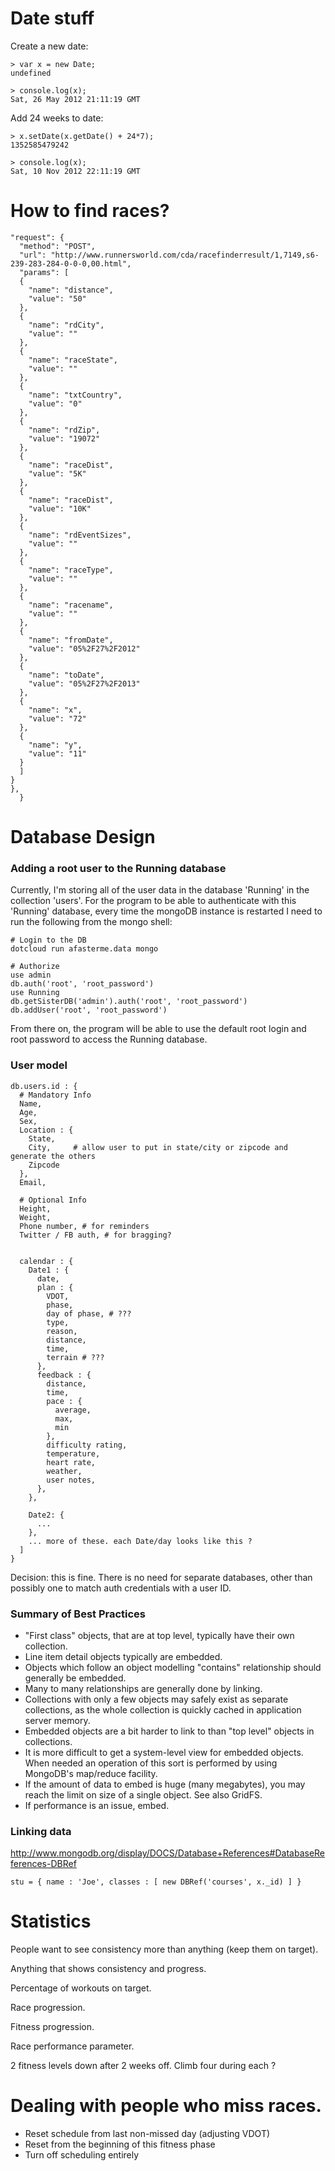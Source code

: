 # Date stuff

Create a new date:

    > var x = new Date;
    undefined
    
    > console.log(x);
    Sat, 26 May 2012 21:11:19 GMT

Add 24 weeks to date:

    > x.setDate(x.getDate() + 24*7);
    1352585479242

    > console.log(x);
    Sat, 10 Nov 2012 22:11:19 GMT

# How to find races?
    
    "request": {
      "method": "POST",
      "url": "http://www.runnersworld.com/cda/racefinderresult/1,7149,s6-239-283-284-0-0-0,00.html",
      "params": [
      {
        "name": "distance",
        "value": "50"
      },
      {
        "name": "rdCity",
        "value": ""
      },
      {
        "name": "raceState",
        "value": ""
      },
      {
        "name": "txtCountry",
        "value": "0"
      },
      {
        "name": "rdZip",
        "value": "19072"
      },
      {
        "name": "raceDist",
        "value": "5K"
      },
      {
        "name": "raceDist",
        "value": "10K"
      },
      {
        "name": "rdEventSizes",
        "value": ""
      },
      {
        "name": "raceType",
        "value": ""
      },
      {
        "name": "racename",
        "value": ""
      },
      {
        "name": "fromDate",
        "value": "05%2F27%2F2012"
      },
      {
        "name": "toDate",
        "value": "05%2F27%2F2013"
      },
      {
        "name": "x",
        "value": "72"
      },
      {
        "name": "y",
        "value": "11"
      }
      ]
    }
    },
      }

# Database Design
### Adding a root user to the Running database

Currently, I'm storing all of the user data in the database 'Running' in the collection 'users'.
For the program to be able to authenticate with this 'Running' database, every time the mongoDB
instance is restarted I need to run the following from the mongo shell:

    # Login to the DB
    dotcloud run afasterme.data mongo
   
    # Authorize
    use admin
    db.auth('root', 'root_password')
    use Running
    db.getSisterDB('admin').auth('root', 'root_password')
    db.addUser('root', 'root_password')

From there on, the program will be able to use the default root login
and root password to access the Running database.

### User model

    db.users.id : {
      # Mandatory Info
      Name,
      Age,
      Sex,
      Location : {
        State,
        City,     # allow user to put in state/city or zipcode and generate the others
        Zipcode
      },
      Email,
  
      # Optional Info
      Height,
      Weight,
      Phone number, # for reminders
      Twitter / FB auth, # for bragging?
  
  
      calendar : {
        Date1 : {
          date,
          plan : {
            VDOT,
            phase,
            day of phase, # ???
            type,
            reason,
            distance,
            time,
            terrain # ???
          },
          feedback : {
            distance,
            time,
            pace : {
              average,
              max,
              min
            },
            difficulty rating,
            temperature,
            heart rate,
            weather,
            user notes,
          },
        },
  
        Date2: {
          ...
        },
        ... more of these. each Date/day looks like this ?
      ]
    }
  
Decision: this is fine. There is no need for separate databases, other than possibly
one to match auth credentials with a user ID. 

### Summary of Best Practices

* "First class" objects, that are at top level, typically have their own collection.
* Line item detail objects typically are embedded.
* Objects which follow an object modelling "contains" relationship should generally be embedded.
* Many to many relationships are generally done by linking.
* Collections with only a few objects may safely exist as separate collections, as the whole collection is quickly cached in application server memory.
* Embedded objects are a bit harder to link to than "top level" objects in collections.
* It is more difficult to get a system-level view for embedded objects. When needed an operation of this sort is performed by using MongoDB's map/reduce facility.
* If the amount of data to embed is huge (many megabytes), you may reach the limit on size of a single object. See also GridFS.
* If performance is an issue, embed.

### Linking data

http://www.mongodb.org/display/DOCS/Database+References#DatabaseReferences-DBRef

` stu = { name : 'Joe', classes : [ new DBRef('courses', x._id) ] } `

# Statistics

People want to see consistency more than anything (keep them on target).

Anything that shows consistency and progress.


Percentage of workouts on target.

Race progression.

Fitness progression.

Race performance parameter.

2 fitness levels down after 2 weeks off. Climb four during each ?

# Dealing with people who miss races.

- Reset schedule from last non-missed day (adjusting VDOT)
- Reset from the beginning of this fitness phase
- Turn off scheduling entirely